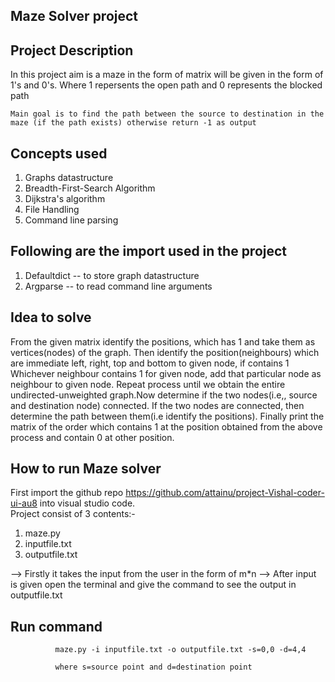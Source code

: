 ##                                             Maze Solver project

## Project Description                                             
In this project aim is a maze in the form of matrix will be given in the form of 1's and 0's. Where 1 repersents the open path and 
0 represents the blocked path

    Main goal is to find the path between the source to destination in the maze (if the path exists) otherwise return -1 as output

## Concepts used
   1) Graphs datastructure
   2) Breadth-First-Search Algorithm
   3) Dijkstra's algorithm 
   4) File Handling
   5) Command line parsing

## Following are the import used in the project
   1) Defaultdict -- to store graph datastructure
   2) Argparse -- to read command line arguments

## Idea to solve
   From the given matrix identify the positions, which has 1 and take them as vertices(nodes) of the graph.
   Then identify the position(neighbours) which are immediate left, right, top and bottom to given node, if contains 1
   Whichever neighbour contains 1 for given node, add that particular node as neighbour to given node.
   Repeat process until we obtain the entire undirected-unweighted graph.Now determine if the two nodes(i.e,, source and
   destination node) connected.
   If the two nodes are connected, then determine the path between them(i.e identify the positions).
   Finally print the matrix of the order which contains 1 at the position obtained from the above process and contain 0 at other position. 

## How to run Maze solver
   First import the github repo https://github.com/attainu/project-Vishal-coder-ui-au8 into visual studio code.  
   Project consist of 3 contents:-
   1) maze.py
   2) inputfile.txt
   3) outputfile.txt

   --> Firstly it takes the input from the user in the form of m*n
   --> After input is given open the terminal and give the command to see the output in outputfile.txt

## Run command
              maze.py -i inputfile.txt -o outputfile.txt -s=0,0 -d=4,4     
              
              where s=source point and d=destination point 


